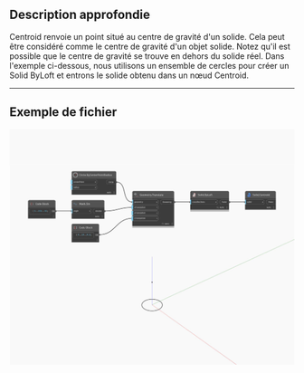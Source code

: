 ## Description approfondie
Centroid renvoie un point situé au centre de gravité d'un solide. Cela peut être considéré comme le centre de gravité d'un objet solide. Notez qu'il est possible que le centre de gravité se trouve en dehors du solide réel. Dans l'exemple ci-dessous, nous utilisons un ensemble de cercles pour créer un Solid ByLoft et entrons le solide obtenu dans un nœud Centroid.
___
## Exemple de fichier

![Centroid](./Autodesk.DesignScript.Geometry.Solid.Centroid_img.jpg)

